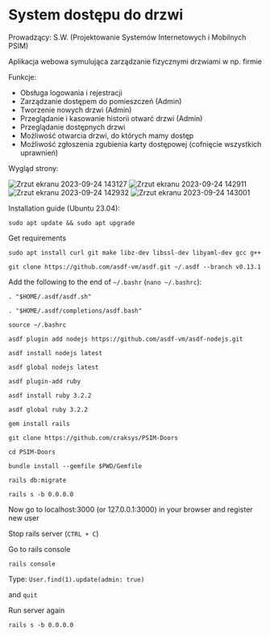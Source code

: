 # System dostępu do drzwi
Prowadzący: S.W. (Projektowanie Systemów Internetowych i Mobilnych PSIM)

Aplikacja webowa symulująca zarządzanie fizycznymi drzwiami w np. firmie

Funkcje:
- Obsługa logowania i rejestracji
- Zarządzanie dostępem do pomieszczeń (Admin)
- Tworzenie nowych drzwi (Admin)
- Przeglądanie i kasowanie historii otwarć drzwi (Admin)
- Przeglądanie dostępnych drzwi
- Możliwość otwarcia drzwi, do których mamy dostęp
- Możliwość zgłoszenia zgubienia karty dostępowej (cofnięcie wszystkich uprawnień)

Wygląd strony:

![Zrzut ekranu 2023-09-24 143127](https://github.com/craksys/PSIM-Doors/assets/53128417/b8c35f8f-a3d4-4a87-b1a0-0675d2792374)
![Zrzut ekranu 2023-09-24 142911](https://github.com/craksys/PSIM-Doors/assets/53128417/0acdf4db-c065-41ed-85c7-9593f177fd2d)
![Zrzut ekranu 2023-09-24 142932](https://github.com/craksys/PSIM-Doors/assets/53128417/6ae4d245-51df-4204-b321-9ab1eb399bf9)
![Zrzut ekranu 2023-09-24 143001](https://github.com/craksys/PSIM-Doors/assets/53128417/5e01bd12-d039-4ccc-8ebf-28365ddf4213)

Installation guide (Ubuntu 23.04):

`sudo apt update && sudo apt upgrade`

Get requirements

`sudo apt install curl git make libz-dev libssl-dev libyaml-dev gcc g++`

`git clone https://github.com/asdf-vm/asdf.git ~/.asdf --branch v0.13.1`

Add the following to the end of `~/.bashr` (`nano ~/.bashrc`): 

`. "$HOME/.asdf/asdf.sh"`

`. "$HOME/.asdf/completions/asdf.bash"`

`source ~/.bashrc`

`asdf plugin add nodejs https://github.com/asdf-vm/asdf-nodejs.git`

`asdf install nodejs latest`

`asdf global nodejs latest`

`asdf plugin-add ruby`

`asdf install ruby 3.2.2`

`asdf global ruby 3.2.2`

`gem install rails`

`git clone https://github.com/craksys/PSIM-Doors`

`cd PSIM-Doors`

`bundle install --gemfile $PWD/Gemfile`

`rails db:migrate`

`rails s -b 0.0.0.0`

Now go to localhost:3000 (or 127.0.0.1:3000) in your browser and register new user

Stop rails server (`CTRL + C`)

Go to rails console

`rails console`

Type: `User.find(1).update(admin: true)`

and `quit`

Run server again

`rails s -b 0.0.0.0`
